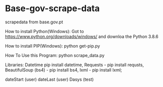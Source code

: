 # Base-gov-scrape-data
scrapedata from base.gov.pt

How to install Python(Windows):
Got to https://www.python.org/downloads/windows/ and downloa the Python 3.8.6

How to install PIP(Windows): 
python get-pip.py

How To Use this Program: 
python scrape_data.py

Libraries:
Datetime pip install datetime,
Requests - pip install requsts,
BeautifulSoup (bs4) - pip install bs4,
lxml - pip install lxml;

dateStart (user)
dateLast (user)
Dasys (test)
